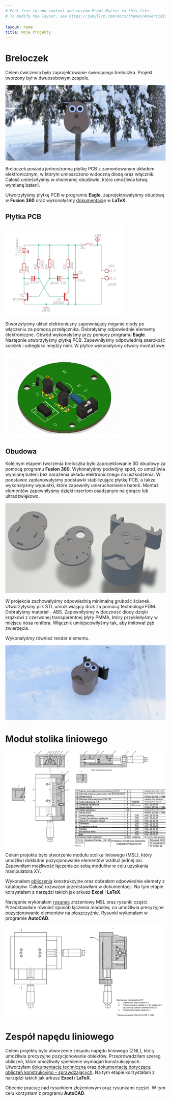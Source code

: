 ```yaml
---
# Feel free to add content and custom Front Matter to this file.
# To modify the layout, see https://jekyllrb.com/docs/themes/#overriding-theme-defaults

layout: home
title: Moje Projekty
---
```


# Breloczek

Celem ćwiczenia było zaprojektowanie świecącego breloczka. Projekt tworzony był w dwuosobowym zespole. 

![Render breloczka](/images/breloczek_render.png)

Breloczek posiada jednostronną płytkę PCB z zamontowanym układem elektronicznym, w którym umieszczono widoczną diodę oraz włącznik. Całość umieściłyśmy w otwieranej obudowie, która umożliwia łatwą wymianę baterii.

Utworzyłyśmy płytkę PCB w programie **Eagle**, zaprojektowałyśmy obudowę w **Fusion 360** oraz wykonałyśmy [dokumentację](/images/Breloczek_Pamula_Mierzejewska.pdf) w **LaTeX**.

## Płytka PCB

![Układ elektroniczny](/images/breloczek_uklad.png)

Stworzyłyśmy układ elektroniczny zapewniający miganie diody po włączeniu za pomocą przełącznika. Dobrałyśmy odpowiednie elementy elektroniczne. Obwód wykonałyśmy przy pomocy programu **Eagle**.  Następnie utworzyłyśmy płytkę PCB. Zapewniłyśmy odpowiednią szerokość ścieżek i odległość między nimi. W płytce wykonałyśmy otwory montażowe.

![Płytka PCB](/images/breloczek_PCB.png)

## Obudowa
Kolejnym etapem tworzenia breloczka było zaprojektowanie 3D obudowy za pomocą programu **Fusion 360**. Wykonałyśmy podwójny spód, co umożliwia wymianę baterii bez narażenia układu elektronicznego na uszkodzenia. W podstawie zaplanowałyśmy podstawki stabilizujące płytkę PCB, a także wykonałyśmy wypustki, które zapewniły unieruchomienie baterii. Montaż elementów zapewniłyśmy dzięki insertom osadzanym na gorąco lub ultradźwiękowo.

![Widok STL](/images/breloczek_stl.png)

W projekcie zachowałyśmy odpowiednią minimalną grubość ścianek. Utworzyłyśmy plik STL umożliwiający druk za pomocą technologii FDM. Dobrałyśmy materiał - ABS. Zapewniłyśmy widoczność diody dzięki krążkowi z czerwonej transparentnej płyty PMMA, który przykleiłyśmy w miejscu nosa renifera. Włącznik umiejscowiłyśmy tak, aby imitował ząb zwierzęcia.

Wykonałyśmy również render elementu.

![Render breloczka](/images/breloczek_render_2.png)


# Moduł stolika liniowego

![Rysunek złożeniowy](/images/MSL_rys_zlozeniowy.png)

Celem projektu było stworzenie modułu stolika liniowego (MSL), który umożliwi dokładne pozycjonowanie elementów wzdłuż jednej osi. Zapewniłam możliwość łączenia ze sobą modułów w celu uzyskania manipulatora XY. 

Wykonałam [obliczenia](/images/MSL-22_Pamula_obliczenia.pdf) konstrukcyjne oraz dobrałam odpowiednie elemety z katalogów. Całość rozważań przedstawiłam w dokumentacji. Na tym etapie korzystałam z narzędzi takich jak arkusz **Excel** i **LaTeX**.

Następnie wykonałam [rysunek](/images/MSL-22_Pamula_rysunek.pdf) złożeniowy MSL oraz rysunki części. Przedstawiłam również sposób łączenia modułów, co umożliwia precyzyjne pozycjonowanie elementów na płaszczyźnie. Rysunki wykonałam w programie **AutoCAD**.

![Rysunek łączenie](/images/MSL_rys_laczenie.png)


# Zespół napędu liniowego

Celem projektu było utworzenie zespołu napędu liniowego (ZNL), który umożliwia precyzyjne pozycjonowanie obiektów. Przeprowadziłam szereg obliczeń, które umożliwiły spełnienie wymagań konstrukcyjnych. Utworzyłam [dokumentację techniczną](/images/ZNL-23_Pamula_obliczenia_1.pdf) oraz [dokumentację dotyczącą obliczeń konstrukcyjno - sprawdzających](/images/ZNL-23_Pamula_obliczenia_2.pdf). Na tym etapie korzystałam z narzędzi takich jak arkusz **Excel** i **LaTeX**.

Obecnie pracuję nad rysunkiem złożeniowym oraz rysunkami części. W tym celu korzystam z programu **AutoCAD**.
